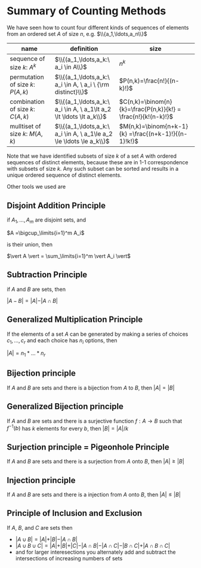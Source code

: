 # Summary of Counting Methods

We have seen how to count four different kinds of sequences of elements from an ordered set $A$  of size $n$, e.g. $\\{a_1,\ldots,a_n\\}$

| name | definition | size |
| --- | --- | --- |
| sequence of size $k$: $A^k$ | $\\{(a_1,\ldots,a_k:\ a_i \in A\\}$ | $n^k$ |
| permutation of size $k$: $P(A,k)$ | $\\{(a_1,\ldots,a_k:\ a_i \in A, \ a_i \ {\rm distinct}\\}$ | $P(n,k)=\frac{n!}{(n-k)!}$ |
| combination of size $k$: $C(A,k)$ | $\\{(a_1,\ldots,a_k:\ a_i \in A, \ a_1\lt a_2 \lt \ldots \lt a_k\\}$ | $C(n,k)=\binom{n}{k}=\frac{P(n,k)}{k!} = \frac{n!}{k!(n-k)!}$ |
| mulltiset of size $k$: $M(A,k)$ | $\\{(a_1,\ldots,a_k:\ a_i \in A, \ a_1\le a_2 \le \ldots \le a_k\\}$ | $M(n,k)=\binom{n+k-1}{k} =\frac{(n+k-1)!}{(n-1)!k!}$ |

Note that we have identified subsets of size $k$ of a set $A$ with ordered sequences of distinct elements, because these are in 1-1 correspondence with subsets of size $k$. Any such subset can be sorted and results in a unique ordered sequence of distinct elements.


Other tools we used are
## Disjoint Addition Principle
if $A_1,\ldots,A_m$ are disjoint sets, and 

$A =\bigcup_\limits{i=1}^m A_i$

is their union, then

$\vert A \vert = \sum_\limits{i=1}^m \vert A_i \vert$

## Subtraction Principle
if $A$ and $B$ are sets, then 

$\vert A - B \vert =\vert A\vert - \vert A\cap B\vert$

## Generalized Multiplication Principle
If the elements of a set $A$ can be generated by making a series of choices $c_1,\ldots,c_r$ and each choice has $n_i$ options,
then 

$\vert A\vert = n_1 * \ldots * n_r$

## Bijection principle
If $A$ and $B$ are sets and there is a bijection from $A$ to $B$, then 
$\vert A \vert = \vert B \vert$

## Generalized Bijection principle
If $A$ and $B$ are sets and there is a surjective function $f:A\rightarrow B$
such that $f^{-1}(b)$ has $k$ elements for every $b$, then
$\vert B \vert = \vert A \vert / k$

## Surjection principle = Pigeonhole Principle
If $A$ and $B$ are sets and there is a surjection from $A$ onto $B$, then 
$\vert A \vert \ge \vert B \vert$

## Injection principle
If $A$ and $B$ are sets and there is a injection from $A$ onto $B$, then 
$\vert A \vert \le \vert B \vert$

## Principle of Inclusion and Exclusion
If $A$, $B$, and $C$ are sets then
* $\vert A \cup B \vert = \vert A \vert + \vert B \vert - \vert A\cap B \vert$
* $\vert A \cup B \cup C \vert = \vert A \vert + \vert B \vert+ \vert C \vert  - \vert A\cap B \vert - \vert A\cap C \vert - \vert B\cap C \vert + \vert A\cap B \cap C\vert$
* and for larger interesections you alternately add and subtract the intersections of increasing numbers of sets

  
